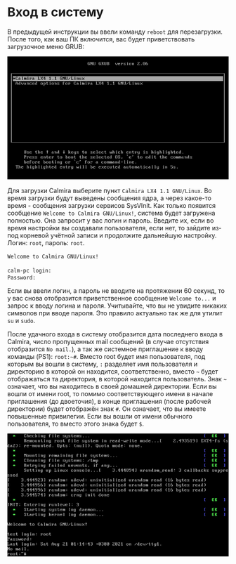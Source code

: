 # Вход в систему

В предыдущей инструкции вы ввели команду `reboot` для перезагрузки. После того, как ваш ПК включится, вас будет приветствовать загрузочное меню GRUB:

![GRUB](pic/grub.png)

Для загрузки Calmira выберите пункт `Calmira LX4 1.1 GNU/Linux`. Во время загрузки будут выведены сообщения ядра, а через какое-то время - сообщения загрузки сервисов SysVInit. Как только появится сообщение `Welcome to Calmira GNU/Linux!`, система будет загружена полностью. Она запросит у вас логин и пароль. Введите их, если во время настройки вы создавали пользователя, если нет, то зайдите из-под корневой учётной записи и продолжите дальнейшую настройку. Логин: `root`, пароль: `root`.

```
Welcome to Calmira GNU/Linux!

calm-pc login: 
Password: 
```

Если вы ввели логин, а пароль не вводите на протяжении 60 секунд, то у вас снова отобразится приветственное сообщение `Welcome to...` и запрос к вводу логина и пароля. Учитывайте, что вы не увидите никаких символов при вводе пароля. Это правило актуально так же для утилит `su` и `sudo`.

После удачного входа в систему отобразится дата последнего входа в Calmira, число пропущенных mail сообщений (в случае отсутствия отобразится `No mail.`), а так же системное приглашение к вводу команды (PS1): `root:~#`. Вместо root будет имя пользователя, под которым вы вошли в систему, `:` разделяет имя пользователя и директорию в которой он находится, соответственно, вместо `~` будет отображаться та директория, в которой находится пользователь. Знак `~` означает, что вы находитесь в своей домашней директории. Если вы вошли от имени root, то помимо соответствующего имени в начале приглашения (до двоеточия), в конце приглашения (после рабочей директории) будет отображён знак `#`. Он означает, что вы имеете повышенные привилегии. Если вы вошли от имени обычного пользователя, то вместо этого знака будет `$`.

![SYSTEM](pic/system.png)

